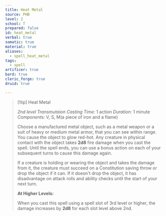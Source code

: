 ```yaml
---
title: Heat Metal
source: PHB
level: 2
school: T
prepared: false
id: heat_metal
verbal: true
somatic: true
material: true
aliases:
  - spell_heat_metal
tags:
  - spell
artificer: true
bard: true
cleric_forge: true
druid: true

---
```

>[!tip] Heat Metal
>
> *2nd level Transmutaion*
> *Casting Time:* 1 action
> *Duration:* 1 minute
> *Components:* V, S, M(a piece of iron and a flame)
>
>Choose a manufactured metal object, such as a metal weapon or a suit of heavy or medium metal armor, that you can see within range. You cause the object to glow red-hot. Any creature in physical contact with the object takes **2d8** fire damage when you cast the spell. Until the spell ends, you can use a bonus action on each of your subsequent turns to cause this damage again.
>
>If a creature is holding or wearing the object and takes the damage from it, the creature must succeed on a Constitution saving throw or drop the object if it can. If it doesn't drop the object, it has disadvantage on attack rolls and ability checks until the start of your next turn.
>
>**At Higher Levels:**
>
>When you cast this spell using a spell slot of 3rd level or higher, the damage increases by **2d8** for each slot level above 2nd.
>

